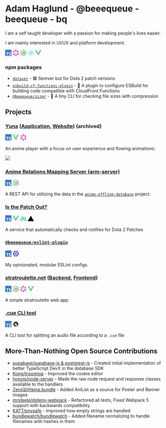 # Adam Haglund - @beeequeue - beequeue - bq

I am a self taught developer with a passion for making people's lives easier.

I am mainly interested in UI/UX and platform development.

<div>
  <img height="20" src="./images/typescript.svg">
  <img height="20" src="./images/graphql.svg">
  <img height="20" src="./images/nodejs.svg">
  <img height="20" src="./images/react.svg">
  <img height="20" src="./images/vue.svg">
</div>

### npm packages

- [`dotaver`](https://github.com/BeeeQueue/dotaver) - 🟥 Semver but for Dota 2 patch versions
- [`esbuild-cf-functions-plugin`](https://github.com/BeeeQueue/esbuild-cf-functions-plugin) - 🔧 A plugin to configure ESBuild for building code compatible with CloudFront Functions 
- [`@beequeue/sizer`](https://github.com/BeeeQueue/sizer) - 🔢 A tiny CLI for checking file sizes with compression 

## Projects

### [Yuna](https://yuna.moe/)  ([Application](https://github.com/BeeeQueue/yuna), [Website](https://github.com/BeeeQueue/yuna-website)) (archived)

<code><img height="20" src="./images/typescript.svg"></code>
<code><img height="20" src="./images/vue.svg"></code>
<code><img height="20" src="./images/graphql.svg"></code>

An anime player with a focus on user experience and flowing animations.

<img height="250" src="https://yuna.moe/img/card.jpg">

### [Anime Relations Mapping Server (arm-server)](https://github.com/BeeeQueue/arm-server)

<code><img height="20" src="./images/typescript.svg"></code>
<code><img height="20" src="./images/nodejs.svg"></code>

A REST API for utilizing the data in the [`anime-offline-database`](https://github.com/manami-project/anime-offline-database) project.

### [Is the Patch Out?](https://github.com/BeeeQueue/isthepatchout)

<code><img height="20" src="./images/typescript.svg"></code>
<code><img height="20" src="./images/vue.svg"></code>
<code><img height="20" src="./images/nuxt.svg"></code>
<code><img height="20" src="./images/vercel.svg"></code>

A service that automatically checks and notifies for Dota 2 Patches

### [`@beeequeue/eslint-plugin`](https://github.com/BeeeQueue/eslint-plugin)

<code><img height="20" src="./images/typescript.svg"></code>
<code><img height="20" src="https://raw.githubusercontent.com/github/explore/80688e429a7d4ef2fca1e82350fe8e3517d3494d/topics/eslint/eslint.png"></code>

My opinionated, modular ESLint configs.

### [stratroulette.net](https://stratroulette.net/) ([Backend](https://github.com/sr-net/siege), [Frontend](https://github.com/sr-net/siege-ui))

<code><img height="20" src="./images/typescript.svg"></code>
<code><img height="20" src="./images/nodejs.svg"></code>
<code><img height="20" src="./images/graphql.svg"></code>
<code><img height="20" src="./images/vue.svg"></code>

A simple stratroulette web app.

### [.cue CLI tool](https://github.com/BeeeQueue/cue-cli)

<code><img height="20" src="./images/typescript.svg"></code>
<code><img height="20" src="https://raw.githubusercontent.com/github/explore/361e2821e2dea67711cde99c9c40ed357061cf27/topics/deno/deno.png"></code>

A CLI tool for splitting an audio file according to a `.cue` file

## More-Than-Nothing Open Source Contributions

- [supabase/supabase-js & postgrest-js](https://github.com/supabase/supabase-js/pull/125) - Created initial implementation of better TypeScript DevX in the database SDK
- [Kong/Insomnia](https://github.com/Kong/insomnia/pulls?q=sort%3Aupdated-desc+author%3ABeeeQueue) - Improved the cookie editor
- [honojs/node-server](https://github.com/honojs/node-server/pulls?q=sort%3Aupdated-desc+author%3ABeeeQueue) - Made the raw node request and response classes available to the handlers
- [ZeroQI/Hama.bundle](https://github.com/ZeroQI/Hama.bundle/pulls?q=sort%3Aupdated-desc+author%3ABeeeQueue) - Added AniList as a source for Poster and Banner images
- [mrsteele/dotenv-webpack](https://github.com/mrsteele/dotenv-webpack/pulls?q=sort%3Aupdated-desc+author%3ABeeeQueue) - Refactored all tests, Fixed Webpack 5 support with backwards compatibility
- [KATT/envsafe](https://github.com/KATT/envsafe/pulls?q=sort%3Aupdated-desc+author%3ABeeeQueue) - Improved how empty strings are handled
- [bundlewatch/bundlewatch](https://github.com/bundlewatch/bundlewatch/pulls?q=sort%3Aupdated-desc+author%3ABeeeQueue) - Added filename normalizing to handle filenames with hashes in them
